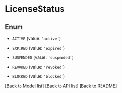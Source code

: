 # LicenseStatus


## Enum

* `ACTIVE` (value: `'active'`)

* `EXPIRED` (value: `'expired'`)

* `SUSPENDED` (value: `'suspended'`)

* `REVOKED` (value: `'revoked'`)

* `BLOCKED` (value: `'blocked'`)

[[Back to Model list]](../README.md#documentation-for-models) [[Back to API list]](../README.md#documentation-for-api-endpoints) [[Back to README]](../README.md)


